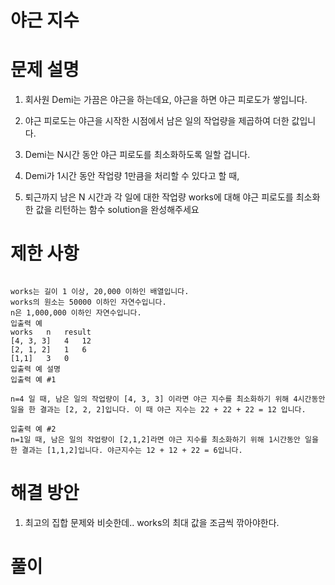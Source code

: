 # 야근 지수

# 문제 설명

1. 회사원 Demi는 가끔은 야근을 하는데요, 야근을 하면 야근 피로도가 쌓입니다. 

2. 야근 피로도는 야근을 시작한 시점에서 남은 일의 작업량을 제곱하여 더한 값입니다.

3. Demi는 N시간 동안 야근 피로도를 최소화하도록 일할 겁니다.

4. Demi가 1시간 동안 작업량 1만큼을 처리할 수 있다고 할 때,

5. 퇴근까지 남은 N 시간과 각 일에 대한 작업량 works에 대해 야근 피로도를 최소화한 값을 리턴하는 함수 solution을 완성해주세요

# 제한 사항

```

works는 길이 1 이상, 20,000 이하인 배열입니다.
works의 원소는 50000 이하인 자연수입니다.
n은 1,000,000 이하인 자연수입니다.
입출력 예
works	n	result
[4, 3, 3]	4	12
[2, 1, 2]	1	6
[1,1]	3	0
입출력 예 설명
입출력 예 #1

n=4 일 때, 남은 일의 작업량이 [4, 3, 3] 이라면 야근 지수를 최소화하기 위해 4시간동안 일을 한 결과는 [2, 2, 2]입니다. 이 때 야근 지수는 22 + 22 + 22 = 12 입니다.

입출력 예 #2
n=1일 때, 남은 일의 작업량이 [2,1,2]라면 야근 지수를 최소화하기 위해 1시간동안 일을 한 결과는 [1,1,2]입니다. 야근지수는 12 + 12 + 22 = 6입니다.

```

# 해결 방안

1. 최고의 집합 문제와 비슷한데.. works의 최대 값을 조금씩 깎아야한다.

# 풀이